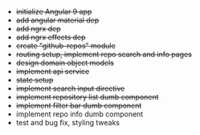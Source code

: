 - ~~initialize Angular 9 app~~
- ~~add angular material dep~~
- ~~add ngrx dep~~
- ~~add ngrx effects dep~~
- ~~create "github-repos" module~~
- ~~routing setup, implement repo search and info pages~~
- ~~design domain object models~~ 
- ~~implement api service~~
- ~~state setup~~
- ~~implement search input directive~~
- ~~implement repository list dumb component~~
- ~~implement filter bar dumb component~~
- implement repo info dumb component
- test and bug fix, styling tweaks
